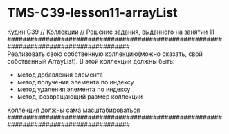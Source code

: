 # TMS-C39-lesson11-arrayList
Кудин C39 // Коллекции // Решение задания, выданного на занятии 11
<br/>
########################################################################################<br/>
Реализовать свою собственную коллекцию(можно сказать, свой собственный ArrayList).
В этой коллекции должны быть:
- метод добавления элемента  
- метод получения элемента по индексу
- метод удаления элемента по индексу 
- метод, возвращающий размер коллекции
<a/>
Коллекция должны сама масштабироваться
<br/>
########################################################################################
